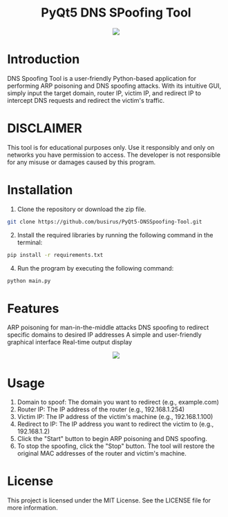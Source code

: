 <div id="header" align="center">
<h1> PyQt5 DNS SPoofing Tool </h1>
</div>
<div id="header" align="center">
  <img src="https://image.noelshack.com/fichiers/2023/12/6/1679777085-gui.jpg">
</div>

# Introduction  
DNS Spoofing Tool is a user-friendly Python-based application for performing ARP poisoning and DNS spoofing attacks. 
With its intuitive GUI, simply input the target domain, router IP, victim IP, and redirect IP to intercept DNS requests and redirect the victim's traffic. 


# DISCLAIMER
This tool is for educational purposes only. 
Use it responsibly and only on networks you have permission to access. The developer is not responsible for any misuse or damages caused by this program.

# Installation
 
1. Clone the repository or download the zip file.
```bash
git clone https://github.com/busirus/PyQt5-DNSSpoofing-Tool.git
```
2. Install the required libraries by running the following command in the terminal:
```bash
pip install -r requirements.txt
```
4. Run the program by executing the following command:
```bash
python main.py
```

# Features

ARP poisoning for man-in-the-middle attacks
DNS spoofing to redirect specific domains to desired IP addresses
A simple and user-friendly graphical interface
Real-time output display
<div id="header" align="center">
  <img src="https://image.noelshack.com/fichiers/2023/12/6/1679777196-ping.jpg">
</div>

# Usage 

1. Domain to spoof: The domain you want to redirect (e.g., example.com)
2. Router IP: The IP address of the router (e.g., 192.168.1.254)
3. Victim IP: The IP address of the victim's machine (e.g., 192.168.1.100)
4. Redirect to IP: The IP address you want to redirect the victim to (e.g., 192.168.1.2)
5. Click the "Start" button to begin ARP poisoning and DNS spoofing.
6. To stop the spoofing, click the "Stop" button. The tool will restore the original MAC addresses of the router and victim's machine.
 
# License

This project is licensed under the MIT License. See the LICENSE file for more information.
